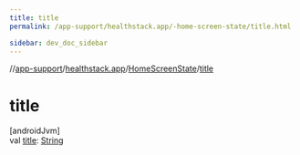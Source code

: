 ```yaml
---
title: title
permalink: /app-support/healthstack.app/-home-screen-state/title.html

sidebar: dev_doc_sidebar
---
```

//[app-support](../../../index.html)/[healthstack.app](../index.html)/[HomeScreenState](index.html)/[title](title.html)



# title



[androidJvm]\
val [title](title.html): [String](https://kotlinlang.org/api/latest/jvm/stdlib/kotlin/-string/index.html)




